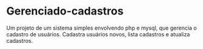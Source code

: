 # Gerenciado-cadastros
Um projeto de um sistema simples envolvendo php e mysql, que gerencia o cadastro de usuários.  Cadastra usuários novos, lista cadastros e atualiza cadastros.
